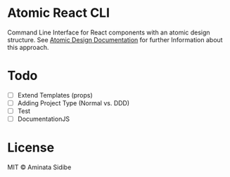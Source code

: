 # Atomic React CLI

Command Line Interface for React components with an atomic design structure. 
See [Atomic Design Documentation]  for further Information about this approach.

[Atomic Design Documentation]: <http://bradfrost.com/blog/post/atomic-web-design/>


# Todo

- [ ] Extend Templates (props)
- [ ] Adding Project Type (Normal vs. DDD)
- [ ] Test
- [ ] DocumentationJS

# License

MIT © Aminata Sidibe

